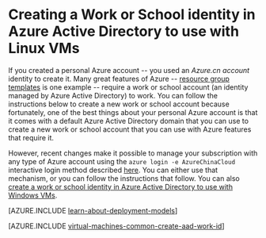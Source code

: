 <properties
    pageTitle="Create a work or school identity in AAD | Azure"
    description="Learn how to create a work or school identity in Azure Active Directory to use with your Linux virtual machines."
    services="virtual-machines-linux"
    documentationcenter=""
    author="squillace"
    manager="timlt"
    editor=""
    tags="azure-service-management,azure-resource-manager" />
<tags
    ms.assetid="b0f86d77-c669-4aa1-a095-c2aa4d9105fe"
    ms.service="virtual-machines-linux"
    ms.devlang="na"
    ms.topic="article"
    ms.tgt_pltfrm="vm-linux"
    ms.workload="infrastructure"
    ms.date="08/23/2016"
    wacn.date=""
    ms.author="rasquill" />

# Creating a Work or School identity in Azure Active Directory to use with Linux VMs
If you created a personal Azure account -- you used an *Azure.cn account* identity to create it. Many great features of Azure -- [resource group templates](/documentation/articles/resource-group-overview/) is one example -- require a work or school account (an identity managed by Azure Active Directory) to work. You can follow the instructions below to create a new work or school account because fortunately, one of the best things about your personal Azure account is that it comes with a default Azure Active Directory domain that you can use to create a new work or school account that you can use with Azure features that require it.

However, recent changes make it possible to manage your subscription with any type of Azure account using the `azure login -e AzureChinaCloud` interactive login method described [here](/documentation/articles/xplat-cli-connect/). You can either use that mechanism, or you can follow the instructions that follow. You can also [create a work or school identity in Azure Active Directory to use with Windows VMs](/documentation/articles/virtual-machines-windows-create-aad-work-id/).

[AZURE.INCLUDE [learn-about-deployment-models](../../includes/learn-about-deployment-models-both-include.md)]

[AZURE.INCLUDE [virtual-machines-common-create-aad-work-id](../../includes/virtual-machines-common-create-aad-work-id.md)]

